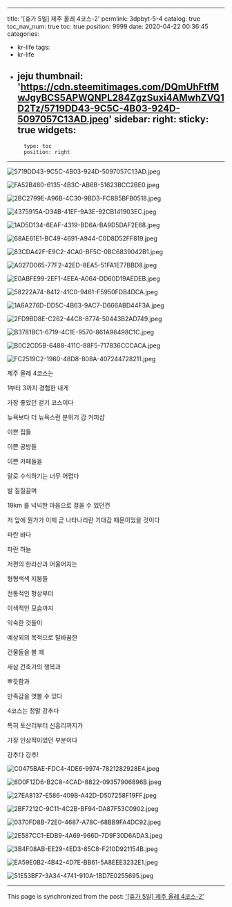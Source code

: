 
---
title: '[휴가 5일] 제주 올레 4코스-2'
permlink: 3dpbyt-5-4
catalog: true
toc_nav_num: true
toc: true
position: 9999
date: 2020-04-22 00:36:45
categories:
- kr-life
tags:
- kr-life
- jeju
thumbnail: 'https://cdn.steemitimages.com/DQmUhFtfMwJgyBCS5APWQNPL284ZgzSuxi4AMwhZVQ1D2Tz/5719DD43-9C5C-4B03-924D-5097057C13AD.jpeg'
sidebar:
    right:
        sticky: true
widgets:
    -
        type: toc
        position: right
---


![5719DD43-9C5C-4B03-924D-5097057C13AD.jpeg](https://cdn.steemitimages.com/DQmUhFtfMwJgyBCS5APWQNPL284ZgzSuxi4AMwhZVQ1D2Tz/5719DD43-9C5C-4B03-924D-5097057C13AD.jpeg)

![FA52B480-6135-4B3C-AB6B-51623BCC2BE0.jpeg](https://cdn.steemitimages.com/DQmd8yHRnVeNZSfxRSE6HmRyC5mZ3L5Tjh1R3tpny9sAJ1Y/FA52B480-6135-4B3C-AB6B-51623BCC2BE0.jpeg)

![2BC2799E-A96B-4C30-9BD3-FC8B5BFB0518.jpeg](https://cdn.steemitimages.com/DQmULsJFmht8HkBQ59WGGnUffvuvuGESZDiZ1jvYjGiRtg9/2BC2799E-A96B-4C30-9BD3-FC8B5BFB0518.jpeg)

![4375915A-D34B-41EF-9A3E-92CB141903EC.jpeg](https://cdn.steemitimages.com/DQmSakLAEWvMCjQhobnVAkpf3ypN6fs4zSu9Lc2mJePMQ81/4375915A-D34B-41EF-9A3E-92CB141903EC.jpeg)


![1AD5D134-6EAF-4319-BD6A-BA9D5DAF2E68.jpeg](https://cdn.steemitimages.com/DQmVNeYUdgoyvzA17fxBNRYepSPdhqKgrW3cV1Y8uHhWkku/1AD5D134-6EAF-4319-BD6A-BA9D5DAF2E68.jpeg)

![68AE61E1-BC49-4691-A944-C0D8D52FF819.jpeg](https://cdn.steemitimages.com/DQmT3Kgvpbq6acThZkzNPCT1Fv9GTaD4j2jhka1kJsd2DNr/68AE61E1-BC49-4691-A944-C0D8D52FF819.jpeg)

![83CDA42F-E9C2-4CA0-BF5C-0BC6839042B1.jpeg](https://cdn.steemitimages.com/DQmVGZKLBwnHWFkNzx98FKc8KA2ggNKa6vxcfZdahFWQZ7p/83CDA42F-E9C2-4CA0-BF5C-0BC6839042B1.jpeg)


![A027D065-77F2-42ED-8EA5-51FA1E77BBD8.jpeg](https://cdn.steemitimages.com/DQmdRd3vXZVPiFC8cVVeWGjQGH7ttgpeaW8eHtxc86Whk4L/A027D065-77F2-42ED-8EA5-51FA1E77BBD8.jpeg)

![E0ABFE99-2EF1-4EEA-A064-DD60D19AEDEB.jpeg](https://cdn.steemitimages.com/DQmNxLuxkUL1beGjpfA4GLgjsQsXvKcmVYuwBXN3R3WdHvt/E0ABFE99-2EF1-4EEA-A064-DD60D19AEDEB.jpeg)

![58222A74-8412-41C0-9461-F5950FDB4DCA.jpeg](https://cdn.steemitimages.com/DQmb7naa17DaYFqKYjEg3FpAnxRqWUQFa4uCjLVPktAWwEb/58222A74-8412-41C0-9461-F5950FDB4DCA.jpeg)

![1A6A276D-DD5C-4B63-9AC7-D666ABD44F3A.jpeg](https://cdn.steemitimages.com/DQmUcoAqSEsXwcZMXHPpto2MpJzFxAQ5oC8G5TtjUvhMCR1/1A6A276D-DD5C-4B63-9AC7-D666ABD44F3A.jpeg)


![2FD9BD8E-C262-44C8-8774-50443B2AD749.jpeg](https://cdn.steemitimages.com/DQmSGqMypqhCHiBhmgVgJKNqX1PpTvJBTjp63Ntpr37r8EX/2FD9BD8E-C262-44C8-8774-50443B2AD749.jpeg)

![B3781BC1-6719-4C1E-9570-861A96498C1C.jpeg](https://cdn.steemitimages.com/DQmbrD7NEJw4U2rW5TgJYaDVmWcyRcwUqBXz4Q9F8g8CyhR/B3781BC1-6719-4C1E-9570-861A96498C1C.jpeg)


![B0C2CD5B-6488-411C-88F5-717836CCCACA.jpeg](https://cdn.steemitimages.com/DQmP5a9M5opXbc4FWRKRfWXHnb535ppu5ZcRk7N25pjWMcd/B0C2CD5B-6488-411C-88F5-717836CCCACA.jpeg)


![FC2519C2-1960-48D8-808A-407244728211.jpeg](https://cdn.steemitimages.com/DQmRCX5wt6ZSVG9atHD2nzLPHdpyjopD5niUVoLT4428Jsm/FC2519C2-1960-48D8-808A-407244728211.jpeg)


제주 올레 4코스는

1부터 3까지 경험한 내게

가장 좋았던 걷기 코스이다

뉴욕보다 더 뉴욕스런 분위기 갑 커피샵

이쁜 집들

이쁜 공방들

이쁜 카페들을

말로 수식하기는 너무 어렵다

발 질질끌며 

19km 를 넉넉한 마음으로 걸을 수 있던건

저 앞에 뭔가가 이제 곧 나타나리란 기대감 때문이었을 것이다

파란 바다 

파란 하늘

저편의 한라산과 어울어지는

형형색색 지붕들

전통적인 형상부터

이색적인 모습까지

익숙한 것들이 

예상외의 목적으로 탈바꿈한

건물들을 볼 때

새삼 건축가의 행복과

뿌듯함과

만족감을 엿볼 수 있다

4코스는 정말 강추다

특히 토산리부터 신흥리까지가

가장 인상적이었던 부분이다

강추다 강추!

![C0475BAE-FDC4-4DE6-9974-7821282928E4.jpeg](https://cdn.steemitimages.com/DQmPyeuuZa1YcvSM2bumB7T3S6JLXzDP3UF3tFYLUTiPhXt/C0475BAE-FDC4-4DE6-9974-7821282928E4.jpeg)

![6D0F12D6-B2C8-4CAD-8822-09357906896B.jpeg](https://cdn.steemitimages.com/DQmV16xCbir2AQwqPPPCsBQGEXknbmYhWFohjEcMtKYXG8J/6D0F12D6-B2C8-4CAD-8822-09357906896B.jpeg)

![27EA8137-E586-409B-A42D-D507258F19FF.jpeg](https://cdn.steemitimages.com/DQmVzHLV2ZyKmiBzgV9RusoeJR1kzhxWfo8ChcbwoGHRsKQ/27EA8137-E586-409B-A42D-D507258F19FF.jpeg)

![2BF7212C-9C11-4C2B-BF94-DA87F53C0902.jpeg](https://cdn.steemitimages.com/DQmW31fAqR4WPANNgmaaS3zfLJkm5euvUVdmds5z5GQBwfk/2BF7212C-9C11-4C2B-BF94-DA87F53C0902.jpeg)

![0370FD8B-72E0-4687-A78C-68BB9FA4DC92.jpeg](https://cdn.steemitimages.com/DQme1GW87kr4GDNZyEEohAj5dFvkKD93Y55aaoBZEcdgbcb/0370FD8B-72E0-4687-A78C-68BB9FA4DC92.jpeg)

![2E587CC1-EDB9-4A69-966D-7D9F30D6ADA3.jpeg](https://cdn.steemitimages.com/DQmdfUbAWdoDKN6k51Phe4SRw4o44Zuqk1cDpcjPhjZWG5n/2E587CC1-EDB9-4A69-966D-7D9F30D6ADA3.jpeg)


![3B4F08AB-EE29-4ED3-85C8-F210D921154B.jpeg](https://cdn.steemitimages.com/DQmeZhpMMCtyFEdWofLmJJ9ngayQEaJky3PQiuxwoh2ti97/3B4F08AB-EE29-4ED3-85C8-F210D921154B.jpeg)

![EA59E0B2-4B42-4D7E-BB61-5A8EEE3232E1.jpeg](https://cdn.steemitimages.com/DQmdKUCUu2XY4kkgDEhD88pMJRPB18YjVrR7ufFWRnMW17t/EA59E0B2-4B42-4D7E-BB61-5A8EEE3232E1.jpeg)


![51E53BF7-3A34-4741-910A-1BD7E0255695.jpeg](https://cdn.steemitimages.com/DQmc2NhbGLtcYDd6VoWi3PW3JmiPmpw7nWiJtyPcxdhgEgQ/51E53BF7-3A34-4741-910A-1BD7E0255695.jpeg)

- - -

This page is synchronized from the post: ['[휴가 5일] 제주 올레 4코스-2'](https://steemit.com/@coreabeforekorea/3dpbyt-5-4)
